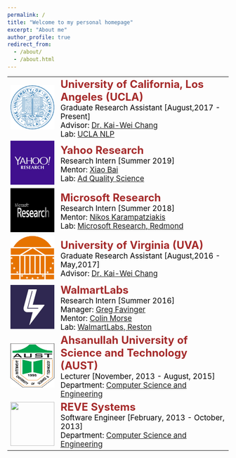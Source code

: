 ```yaml
---
permalink: /
title: "Welcome to my personal homepage"
excerpt: "About me"
author_profile: true
redirect_from: 
  - /about/
  - /about.html
---
```


<table class="table__tablenospace">
	<tr>
		<td class="table__tablenospace"><img src='/images/UCLA.png' style='height:100px;width:100px'></td>
		<td class="table__tablenospace" width="600px">
			<span style="color:black; font-size:17px"> 
			<font color="brown" size="5"><b>University of California, Los Angeles (UCLA)</b></font><br/>
			Graduate Research Assistant [August,2017 - Present]<br/>
			Advisor: <a href="http://web.cs.ucla.edu/~kwchang/">Dr. Kai-Wei Chang</a><br/>
			Lab: <a href="http://web.cs.ucla.edu/~kwchang/members/">UCLA NLP</a>
			</span>
		</td>
 	</tr>
	<tr>
		<td class="table__tablenospace"><img src='/images/Yahoo.png' style='height:100px;;width:100px'></td>
		<td class="table__tablenospace" width="600px">
			<span style="color:black; font-size:17px"> 
			<font color="brown" size="5"><b>Yahoo Research</b></font><br/>
			Research Intern [Summer 2019]<br/>
			Mentor: <a href="https://sites.google.com/site/xiaobaihomepage/">Xiao Bai</a><br/>
			Lab: <a href="https://research.yahoo.com/research-areas/advertising-science">Ad Quality Science</a
			</span>
		</td>
 	</tr>
	<tr>
		<td class="table__tablenospace"><img src='/images/MSR.png' style='height:100px;;width:100px'></td>
		<td class="table__tablenospace" width="600px">
			<span style="color:black; font-size:17px"> 
			<font color="brown" size="5"><b>Microsoft Research</b></font><br/>
			Research Intern [Summer 2018]<br/>
			Mentor: <a href="http://lowrank.net/nikos/index.html">Nikos Karampatziakis</a><br/>
			Lab: <a href="https://www.microsoft.com/en-us/research/">Microsoft Research, Redmond</a>
			</span>
		</td>
 	</tr>
	<tr>
		<td class="table__tablenospace"><img src='/images/UVA.png' style='height:100px;width:100px'></td>
		<td class="table__tablenospace" width="600px">
			<span style="color:black; font-size:17px"> 
			<font color="brown" size="5"><b>University of Virginia (UVA)</b></font><br/>
			Graduate Research Assistant [August,2016 - May,2017]<br/>
			Advisor: <a href="hhttp://czhai.cs.illinois.edu/">Dr. Kai-Wei Chang</a><br/>
			</span>
		</td>
 	</tr>
	<tr>
		<td class="table__tablenospace"><img src='/images/Walmart.png' style='height:100px;;width:100px'></td>
		<td class="table__tablenospace" width="600px">
			<span style="color:black; font-size:17px"> 
			<font color="brown" size="5"><b>WalmartLabs</b></font><br/>
			Research Intern [Summer 2016]<br/>
			Manager: <a href="https://www.linkedin.com/in/gregfavinger/">Greg Favinger</a><br/>
			Mentor: <a href="https://www.linkedin.com/in/colin-morse-13549b3/">Colin Morse</a><br/>
			Lab: <a href="https://www.walmartlabs.com/">WalmartLabs, Reston</a>
			</span>
		</td>
 	</tr>
 	<tr>
		<td class="table__tablenospace"><img src='/images/AUST.png' style='height:100px;;width:100px'></td>
		<td class="table__tablenospace" width="600px">
			<span style="color:black; font-size:17px"> 
			<font color="brown" size="5"><b>Ahsanullah University of Science and Technology (AUST)</b></font><br/>
			Lecturer [November, 2013 - August, 2015]<br/>
			Department: <a href="http://aust.edu/cse/index.htm">Computer Science and Engineering</a>
			</span>
		</td>
 	</tr>
	<tr>
		<td class="table__tablenospace"><img src='' style='height:100px;;width:100px'></td>
		<td class="table__tablenospace" width="600px">
			<span style="color:black; font-size:17px"> 
			<font color="brown" size="5"><b>REVE Systems</b></font><br/>
			Software Engineer [February, 2013 - October, 2013]<br/>
			Department: <a href="http://aust.edu/cse/index.htm">Computer Science and Engineering</a>
			</span>
		</td>
 	</tr>
</table>

